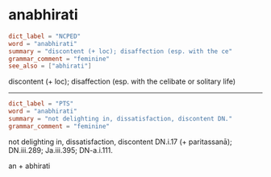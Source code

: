 # anabhirati

``` toml
dict_label = "NCPED"
word = "anabhirati"
summary = "discontent (+ loc); disaffection (esp. with the ce"
grammar_comment = "feminine"
see_also = ["abhirati"]
```

discontent (\+ loc); disaffection (esp. with the celibate or solitary life)

--------------------

``` toml
dict_label = "PTS"
word = "anabhirati"
summary = "not delighting in, dissatisfaction, discontent DN."
grammar_comment = "feminine"
```

not delighting in, dissatisfaction, discontent DN.i.17 (\+ paritassanā); DN.iii.289; Ja.iii.395; DN\-a.i.111.

an \+ abhirati

